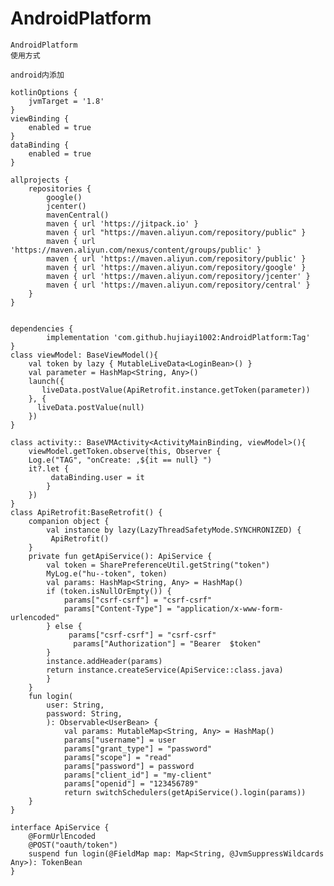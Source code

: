# AndroidPlatform
    AndroidPlatform
    使用方式

    android内添加

    kotlinOptions {
        jvmTarget = '1.8'
    }
    viewBinding {
        enabled = true
    }
    dataBinding {
        enabled = true
    }

    allprojects {
        repositories {
            google()
            jcenter()
            mavenCentral()
            maven { url 'https://jitpack.io' }
            maven { url "https://maven.aliyun.com/repository/public" }
            maven { url 'https://maven.aliyun.com/nexus/content/groups/public' }
            maven { url 'https://maven.aliyun.com/repository/public' }
            maven { url 'https://maven.aliyun.com/repository/google' }
            maven { url 'https://maven.aliyun.com/repository/jcenter' }
            maven { url 'https://maven.aliyun.com/repository/central' }
        }
    }


    dependencies {
	        implementation 'com.github.hujiayi1002:AndroidPlatform:Tag'
    }
    class viewModel: BaseViewModel(){
        val token by lazy { MutableLiveData<LoginBean>() }
        val parameter = HashMap<String, Any>()
        launch({
           liveData.postValue(ApiRetrofit.instance.getToken(parameter))
        }, {
          liveData.postValue(null)
        })
    }

    class activity:: BaseVMActivity<ActivityMainBinding, viewModel>(){
        viewModel.getToken.observe(this, Observer {
        Log.e("TAG", "onCreate: ,${it == null} ")
        it?.let {
             dataBinding.user = it
            }
        })
    }
    class ApiRetrofit:BaseRetrofit() {
        companion object {
            val instance by lazy(LazyThreadSafetyMode.SYNCHRONIZED) {
             ApiRetrofit()
        }
        private fun getApiService(): ApiService {
            val token = SharePreferenceUtil.getString("token")
            MyLog.e("hu--token", token)
            val params: HashMap<String, Any> = HashMap()
            if (token.isNullOrEmpty()) {
                params["csrf-csrf"] = "csrf-csrf"
                params["Content-Type"] = "application/x-www-form-urlencoded"
            } else {
                 params["csrf-csrf"] = "csrf-csrf"
                  params["Authorization"] = "Bearer  $token"
            }
            instance.addHeader(params)
            return instance.createService(ApiService::class.java)
            }
        }   
        fun login(
            user: String,
            password: String,
            ): Observable<UserBean> {
                val params: MutableMap<String, Any> = HashMap()
                params["username"] = user
                params["grant_type"] = "password"
                params["scope"] = "read"
                params["password"] = password
                params["client_id"] = "my-client"
                params["openid"] = "123456789"
                return switchSchedulers(getApiService().login(params))
        }
    }

    interface ApiService {
        @FormUrlEncoded
        @POST("oauth/token")
        suspend fun login(@FieldMap map: Map<String, @JvmSuppressWildcards Any>): TokenBean
    }